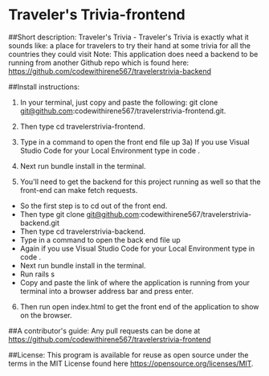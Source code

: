 # Traveler's Trivia-frontend

##Short description:
Traveler's Trivia - Traveler's Trivia is exactly what it sounds like: a place for travelers to try their hand at some trivia for all the countries they could visit
Note: This application does need a backend to be running from another Github repo which is found here: https://github.com/codewithirene567/travelerstrivia-backend

##Install instructions:
1) In your terminal, just copy and paste the following: git clone git@github.com:codewithirene567/travelerstrivia-frontend.git.
2) Then type cd travelerstrivia-frontend.
3) Type in a command to open the front end file up
  3a) If you use Visual Studio Code for your Local Environment type in code .
4) Next run bundle install in the terminal.

5) You'll need to get the backend for this project running as well so that the front-end can make fetch requests.
- So the first step is to cd out of the front end.  
- Then type git clone git@github.com:codewithirene567/travelerstrivia-backend.git
- Then type cd travelerstrivia-backend.
- Type in a command to open the back end file up
- Again if you use Visual Studio Code for your Local Environment type in code .
- Next run bundle install in the terminal.
- Run rails s
- Copy and paste the link of where the application is running from your terminal into a browser address bar and press enter.

6) Then run open index.html to get the front end of the application to show on the browser.

##A contributor's guide:
Any pull requests can be done at https://github.com/codewithirene567/travelerstrivia-frontend

##License:
This program is available for reuse as open source under the terms in the MIT License found here https://opensource.org/licenses/MIT.